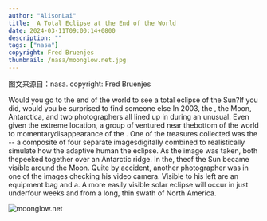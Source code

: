 ```yaml
---
author: "AlisonLai"
title:  A Total Eclipse at the End of the World 
date: 2024-03-11T09:00:14+0800
description: ""
tags: ["nasa"]
copyright: Fred Bruenjes
thumbnail: /nasa/moonglow.net.jpg
---
```

图文来源自：nasa.  copyright: Fred Bruenjes

  Would you go to the end of the world to see a total eclipse of the Sun?If you did, would you be surprised to find someone else In 2003, the , the Moon, Antarctica, and two photographers all lined up in during an unusual.  Even given the extreme location, a group of ventured near thebottom of the world to momentarydisappearance of the .  One of the treasures collected was the -- a composite of four separate imagesdigitally combined to realistically simulate how the adaptive human the eclipse.  As the image was taken, both thepeeked together over an Antarctic ridge.  In the, theof the Sun became visible around the Moon.  Quite by accident, another photographer was in one of the images checking his video camera.   Visible to his left are an equipment bag and a. A more easily visible solar eclipse will occur in just underfour weeks and  from a long, thin swath of North America.

![moonglow.net](/nasa/moonglow.net.jpg)
